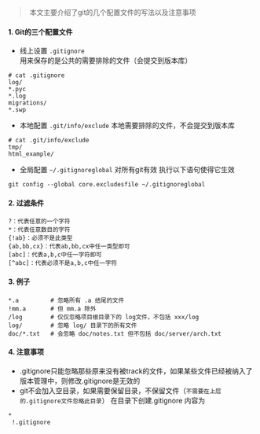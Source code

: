 
<!--
author: vaster
date: 2017-03-23 20:43:33
title: 【工具-Git】Git配置介绍
tags: git,gitignore,配置
category: 工具
status: publish
summary: &nbsp;git有三个配置文件
-->


>  本文主要介绍了git的几个配置文件的写法以及注意事项

#### 1. Git的三个配置文件
* 线上设置
`.gitignore` 用来保存的是公共的需要排除的文件（会提交到版本库）
```shell
# cat .gitignore
log/
*.pyc
*.log
migrations/
*.swp
```

* 本地配置
`.git/info/exclude` 本地需要排除的文件，不会提交到版本库
```shell
# cat .git/info/exclude
tmp/
html_example/
```

* 全局配置
`~/.gitignoreglobal` 对所有git有效
执行以下语句使得它生效
```shell
git config --global core.excludesfile ~/.gitignoreglobal
```

#### 2. 过滤条件
    ?：代表任意的一个字符
    *：代表任意数目的字符
    {!ab}：必须不是此类型
    {ab,bb,cx}：代表ab,bb,cx中任一类型即可
    [abc]：代表a,b,c中任一字符即可
    [^abc]：代表必须不是a,b,c中任一字符

#### 3. 例子
```
*.a         # 忽略所有 .a 结尾的文件
!mm.a       # 但 mm.a 除外
/log        # 仅仅忽略项目根目录下的 log文件，不包括 xxx/log
log/        # 忽略 log/ 目录下的所有文件
doc/*.txt   # 会忽略 doc/notes.txt 但不包括 doc/server/arch.txt

``` 

#### 4. 注意事项
* .gitignore只能忽略那些原来没有被track的文件，如果某些文件已经被纳入了版本管理中，则修改.gitignore是无效的
* git不会加入空目录，如果需要保留目录，不保留文件（`不需要在上层的.gitignore文件忽略此目录`）
     在目录下创建.gitignore 内容为

```shell
*
 !.gitignore
```
